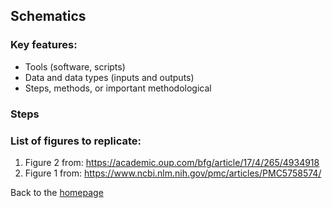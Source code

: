 ## Schematics 
 
### Key features:
- Tools (software, scripts)
- Data and data types (inputs and outputs) 
- Steps, methods, or important methodological 

### Steps


### List of figures to replicate: 
1. Figure 2 from: https://academic.oup.com/bfg/article/17/4/265/4934918
2. Figure 1 from: https://www.ncbi.nlm.nih.gov/pmc/articles/PMC5758574/
 


 
Back to the [homepage](../README.md)
